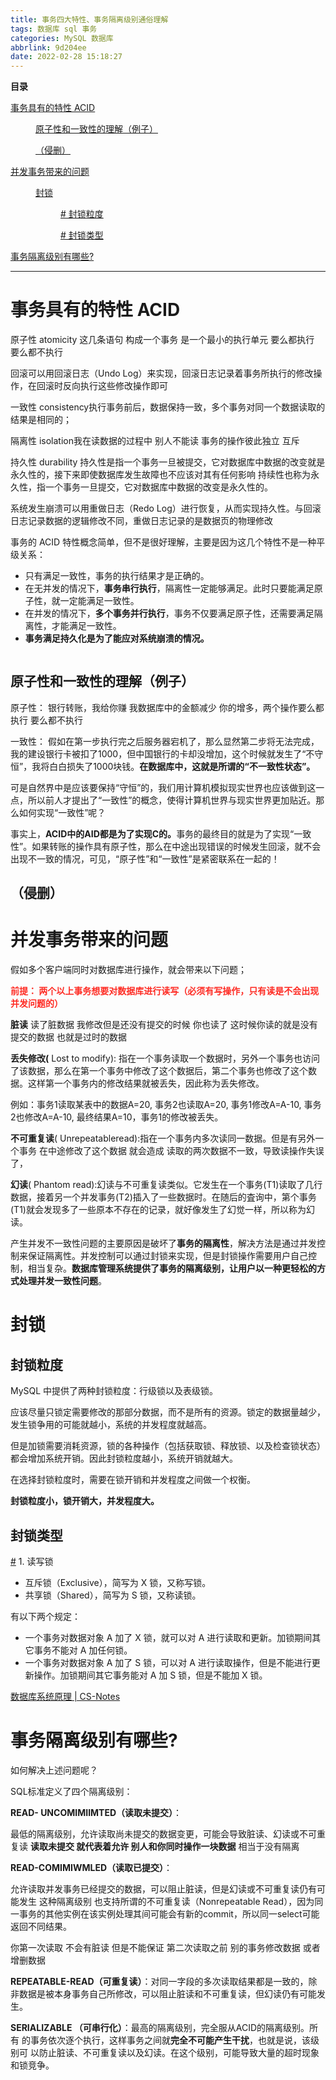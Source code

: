 ```yaml
---
title: 事务四大特性、事务隔离级别通俗理解
tags: 数据库 sql 事务
categories: MySQL 数据库
abbrlink: 9d204ee
date: 2022-02-28 15:18:27
---
```


<!--more-->

<p id="main-toc"><strong>目录</strong></p>

<p id="%E4%BA%8B%E5%8A%A1%E5%85%B7%E6%9C%89%E7%9A%84%E7%89%B9%E6%80%A7%20ACID-toc" style="margin-left:0px;"><a href="#%E4%BA%8B%E5%8A%A1%E5%85%B7%E6%9C%89%E7%9A%84%E7%89%B9%E6%80%A7%20ACID">事务具有的特性 ACID</a></p>

<p id="%E5%8E%9F%E5%AD%90%E6%80%A7%E5%92%8C%E4%B8%80%E8%87%B4%E6%80%A7%E7%9A%84%E7%90%86%E8%A7%A3%EF%BC%88%E4%BE%8B%E5%AD%90%EF%BC%89-toc" style="margin-left:40px;"><a href="#%E5%8E%9F%E5%AD%90%E6%80%A7%E5%92%8C%E4%B8%80%E8%87%B4%E6%80%A7%E7%9A%84%E7%90%86%E8%A7%A3%EF%BC%88%E4%BE%8B%E5%AD%90%EF%BC%89">原子性和一致性的理解（例子）</a></p>

<p id="%EF%BC%88%E4%BE%B5%E5%88%A0%EF%BC%89-toc" style="margin-left:40px;"><a href="#%EF%BC%88%E4%BE%B5%E5%88%A0%EF%BC%89">（侵删）</a></p>

<p id="%E5%B9%B6%E5%8F%91%E4%BA%8B%E5%8A%A1%E5%B8%A6%E6%9D%A5%E7%9A%84%E9%97%AE%E9%A2%98-toc" style="margin-left:0px;"><a href="#%E5%B9%B6%E5%8F%91%E4%BA%8B%E5%8A%A1%E5%B8%A6%E6%9D%A5%E7%9A%84%E9%97%AE%E9%A2%98">并发事务带来的问题</a></p>

<p id="三、封锁-toc" style="margin-left:40px;"><a href="#%E4%B8%89%E3%80%81%E5%B0%81%E9%94%81">封锁</a></p>

<p id="封锁粒度-toc" style="margin-left:80px;"><a href="#%E5%B0%81%E9%94%81%E7%B2%92%E5%BA%A6"># 封锁粒度</a></p>

<p id="封锁类型-toc" style="margin-left:80px;"><a href="#%E5%B0%81%E9%94%81%E7%B1%BB%E5%9E%8B"># 封锁类型</a></p>

<p id="%E4%BA%8B%E5%8A%A1%E9%9A%94%E7%A6%BB%E7%BA%A7%E5%88%AB%E6%9C%89%E5%93%AA%E4%BA%9B%3F-toc" style="margin-left:0px;"><a href="#%E4%BA%8B%E5%8A%A1%E9%9A%94%E7%A6%BB%E7%BA%A7%E5%88%AB%E6%9C%89%E5%93%AA%E4%BA%9B%3F">事务隔离级别有哪些?</a></p>

<hr id="hr-toc" /><p></p>

<h1 id="%E4%BA%8B%E5%8A%A1%E5%85%B7%E6%9C%89%E7%9A%84%E7%89%B9%E6%80%A7%20ACID">事务具有的特性 ACID</h1>

<p>原子性 atomicity 这几条语句 构成一个事务 是一个最小的执行单元 要么都执行 要么都不执行</p>

<p>回滚可以用回滚日志（Undo Log）来实现，回滚日志记录着事务所执行的修改操作，在回滚时反向执行这些修改操作即可</p>

<p>一致性 consistency执行事务前后，数据保持一致，多个事务对同一个数据读取的结果是相同的；</p>

<p>隔离性 isolation我在读数据的过程中 别人不能读 事务的操作彼此独立 互斥</p>

<p>持久性 durability 持久性是指一个事务一旦被提交，它对数据库中数据的改变就是永久性的，接下来即使数据库发生故障也不应该对其有任何影响 持续性也称为永久性，指一个事务一旦提交，它对数据库中数据的改变是永久性的。</p>

<p>系统发生崩溃可以用重做日志（Redo Log）进行恢复，从而实现持久性。与回滚日志记录数据的逻辑修改不同，重做日志记录的是数据页的物理修改</p>

<p></p>

<p>事务的 ACID 特性概念简单，但不是很好理解，主要是因为这几个特性不是一种平级关系：</p>

<ul><li>只有满足一致性，事务的执行结果才是正确的。</li>
	<li>在无并发的情况下，<strong>事务串行执行</strong>，隔离性一定能够满足。此时只要能满足原子性，就一定能满足一致性。</li>
	<li>在并发的情况下，<strong>多个事务并行执行</strong>，事务不仅要满足原子性，还需要满足隔离性，才能满足一致性。</li>
	<li><strong>事务满足持久化是为了能应对系统崩溃的情况。</strong></li>
</ul><p style="text-align:center;"><img alt="" src="https://img-blog.csdnimg.cn/img_convert/8ddd92320557e6bbad83ff5ab109a5f7.png" /></p>

<p></p>

<h2 id="%E5%8E%9F%E5%AD%90%E6%80%A7%E5%92%8C%E4%B8%80%E8%87%B4%E6%80%A7%E7%9A%84%E7%90%86%E8%A7%A3%EF%BC%88%E4%BE%8B%E5%AD%90%EF%BC%89">原子性和一致性的理解（例子）</h2>

<p>原子性： 银行转账，我给你赚 我数据库中的金额减少 你的增多，两个操作要么都执行 要么都不执行</p>

<p>一致性： 假如在第一步执行完之后服务器宕机了，那么显然第二步将无法完成，我的建设银行卡被扣了1000，但中国银行的卡却没增加，这个时候就发生了“不守恒”，我将白白损失了1000块钱。<strong>在数据库中，这就是所谓的“不一致性状态”。</strong></p>

<p>可是自然界中是应该要保持“守恒”的，我们用计算机模拟现实世界也应该做到这一点，所以前人才提出了“一致性”的概念，使得计算机世界与现实世界更加贴近。那么如何实现“一致性”呢？</p>

<p>事实上，<strong>ACID中的AID都是为了实现C的。</strong>事务的最终目的就是为了实现“一致性”。如果转账的操作具有原子性，那么在中途出现错误的时候发生回滚，就不会出现不一致的情况，可见，“原子性”和“一致性”是紧密联系在一起的！</p>

<h2 id="%EF%BC%88%E4%BE%B5%E5%88%A0%EF%BC%89">（侵删）</h2>

<p></p>

<h1 id="%E5%B9%B6%E5%8F%91%E4%BA%8B%E5%8A%A1%E5%B8%A6%E6%9D%A5%E7%9A%84%E9%97%AE%E9%A2%98">并发事务带来的问题</h1>

<p>假如多个客户端同时对数据库进行操作，就会带来以下问题；</p>

<p><span style="color:#fe2c24;"><strong>前提： 两个以上事务想要对数据库进行读写（必须有写操作，只有读是不会出现并发问题的）</strong></span></p>

<p><strong>脏读</strong> 读了脏数据 我修改但是还没有提交的时候 你也读了 这时候你读的就是没有提交的数据 也就是过时的数据</p>

<p><strong>丢失修改(</strong> Lost to modify): 指在一个事务读取一个数据时，另外一个事务也访问了该数据，那么在第一个事务中修改了这个数据后，第二个事务也修改了这个数据。这样第一个事务内的修改结果就被丢失，因此称为丢失修改。</p>

<p>例如：事务1读取某表中的数据A=20, 事务2也读取A=20, 事务1修改A=A-10, 事务2也修改A=A-10, 最终结果A=10，事务1的修改被丢失。</p>

<p><strong>不可重复读</strong>( Unrepeatableread):指在一个事务内多次读同一数据。但是有另外一个事务 在中途修改了这个数据 就会造成 读取的两次数据不一致，导致读操作失误了，</p>

<p><strong>幻读</strong>( Phantom read):幻读与不可重复读类似。它发生在一个事务(T1)读取了几行数据，接着另一个并发事务(T2)插入了一些数据时。在随后的査询中，第个事务(T1)就会发现多了一些原本不存在的记录，就好像发生了幻觉一样，所以称为幻读。</p>

<p>产生并发不一致性问题的主要原因是破坏了<strong>事务的隔离性</strong>，解决方法是通过并发控制来保证隔离性。并发控制可以通过封锁来实现，但是封锁操作需要用户自己控制，相当复杂。<strong>数据库管理系统提供了事务的隔离级别，让用户以一种更轻松的方式处理并发一致性问题</strong>。</p>

<p></p>

<h1 id="三、封锁">封锁</h1>

<h2 id="封锁粒度">封锁粒度</h2>

<p>MySQL 中提供了两种封锁粒度：行级锁以及表级锁。</p>

<p>应该尽量只锁定需要修改的那部分数据，而不是所有的资源。锁定的数据量越少，发生锁争用的可能就越小，系统的并发程度就越高。</p>

<p>但是加锁需要消耗资源，锁的各种操作（包括获取锁、释放锁、以及检查锁状态）都会增加系统开销。因此封锁粒度越小，系统开销就越大。</p>

<p>在选择封锁粒度时，需要在锁开销和并发程度之间做一个权衡。</p>

<p><strong>封锁粒度小，锁开销大，并发程度大。</strong></p>

<h2 id="封锁类型">封锁类型</h2>

<p><a data-link-icon="https://csdnimg.cn/release/blog_editor_html/release2.0.7/ckeditor/plugins/CsdnLink/icons/icon-default.png?t=M1L8" data-link-title="#" href="http://www.cyc2018.xyz/%E6%95%B0%E6%8D%AE%E5%BA%93/%E6%95%B0%E6%8D%AE%E5%BA%93%E7%B3%BB%E7%BB%9F%E5%8E%9F%E7%90%86.html#_1-%E8%AF%BB%E5%86%99%E9%94%81" title="#">#</a> 1. 读写锁</p>

<ul><li>互斥锁（Exclusive），简写为 X 锁，又称写锁。</li>
	<li>共享锁（Shared），简写为 S 锁，又称读锁。</li>
</ul><p>有以下两个规定：</p>

<ul><li>一个事务对数据对象 A 加了 X 锁，就可以对 A 进行读取和更新。加锁期间其它事务不能对 A 加任何锁。</li>
	<li>一个事务对数据对象 A 加了 S 锁，可以对 A 进行读取操作，但是不能进行更新操作。加锁期间其它事务能对 A 加 S 锁，但是不能加 X 锁。</li>
</ul><p><a data-link-icon="https://csdnimg.cn/release/blog_editor_html/release2.0.7/ckeditor/plugins/CsdnLink/icons/icon-default.png?t=M1L8" data-link-title="数据库系统原理 | CS-Notes" href="http://www.cyc2018.xyz/%E6%95%B0%E6%8D%AE%E5%BA%93/%E6%95%B0%E6%8D%AE%E5%BA%93%E7%B3%BB%E7%BB%9F%E5%8E%9F%E7%90%86.html#%E5%8F%AF%E4%B8%B2%E8%A1%8C%E5%8C%96-serializable" title="数据库系统原理 | CS-Notes">数据库系统原理 | CS-Notes</a></p>

<p></p>

<h1 id="%E4%BA%8B%E5%8A%A1%E9%9A%94%E7%A6%BB%E7%BA%A7%E5%88%AB%E6%9C%89%E5%93%AA%E4%BA%9B%3F">事务隔离级别有哪些?</h1>

<p>如何解决上述问题呢？</p>

<p>SQL标准定义了四个隔离级别：</p>

<p><strong>READ- UNCOMIMIIMTED（读取未提交）</strong>：</p>

<p>最低的隔离级别，允许读取尚未提交的数据变更，可能会导致脏读、幻读或不可重复读 <strong>读取未提交 就代表着允许 别人和你同时操作一块数据</strong> 相当于没有隔离</p>

<p><strong>READ-COMIMIWMLED（读取已提交）</strong>：</p>

<p>允许读取并发事务已经提交的数据，可以阻止脏读，但是幻读或不可重复读仍有可能发生 这种隔离级别 也支持所谓的不可重复读（Nonrepeatable Read），因为同一事务的其他实例在该实例处理其间可能会有新的commit，所以同一select可能返回不同结果。</p>

<p>你第一次读取 不会有脏读 但是不能保证 第二次读取之前 别的事务修改数据 或者 增删数据</p>

<p><strong>REPEATABLE-READ（可重复读）</strong>：对同一字段的多次读取结果都是一致的，除非数据是被本身事务自己所修改，可以阻止脏读和不可重复读，但幻读仍有可能发生。</p>

<p><strong>SERIALIZABLE （可串行化）</strong>：最高的隔离级别，完全服从ACID的隔离级别。所有 的事务依次逐个执行，这样事务之间就<strong>完全不可能产生干扰</strong>，也就是说，该级别可 以防止脏读、不可重复读以及幻读。在这个级别，可能导致大量的超时现象和锁竞争。</p>
